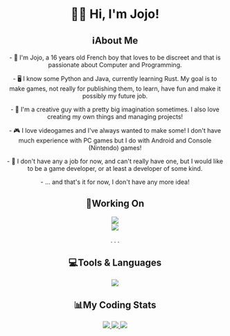 <h1 align="center"> 👋🏻 Hi, I'm Jojo! </h1>

<div align="center">
<h2>ℹ️About Me</h2>
  <p> - 👤 I'm Jojo, a 16 years old French boy that loves to be discreet and that is passionate about Computer and Programming.</p>
    
  <p>- 🖥️ I know some Python and Java, currently learning Rust. My goal is to make games, not really for publishing them, to learn, have fun and make it possibly my future job.</p>

  <p>- 🎨 I'm a creative guy with a pretty big imagination sometimes. I also love creating my own things and managing projects! </p>

  <p>- 🎮 I love videogames and I've always wanted to make some! I don't have much experience with PC games but I do with Android and Console (Nintendo) games!</p>

  <p>- 💼 I don't have any a job for now, and can't really have one, but I would like to be a game developer, or at least a developer of some kind. </p>

  <p>- ... and that's it for now, I don't have any more idea! </p>

<h2>📝Working On</h2>

<!--   <a href="https://github.com/JojoFR1/REPO">
    <img src="https://github-readme-stats.vercel.app/api/pin/?username=jojofr1&repo=REPO&show_owner=true&theme=transparent">
  </a> -->
  <a href="https://github.com/JojoFR1/Xelaria">
    <img src="https://github-readme-stats.vercel.app/api/pin/?username=jojofr1&repo=Xelaria&show_owner=true&theme=transparent">
  </a>
  <br>
  <a href="https://github.com/Aeyama-Mod/aeyama">
    <img src="https://github-readme-stats.vercel.app/api/pin/?username=aeyama-mod&repo=aeyama&show_owner=true&theme=transparent">
  </a>

  <p> . . . </p>

<h2>💻Tools & Languages</h2>
  <a href="https://skillicons.dev">
    <img src="https://skillicons.dev/icons?i=vscode,github,git,discord,python,java,gradle,rust"/>
  </a>

<h2>📊My Coding Stats</h2>
  <a href="https://github.com/JojoFR1/">
    <img src="https://github-readme-stats.vercel.app/api?username=jojofr1&show_icons=true&include_all_commits=true&theme=transparent" />
</a>
  <a href="https://wakatime.com/@JojoFR1/">
    <img src="https://github-readme-stats.vercel.app/api/wakatime?username=@jojofr1&layout=compact&theme=transparent" />
  </a>
  <a href="https://github.com/JojoFR1/">
    <img src="https://streak-stats.demolab.com?user=jojofr1&theme=tokyonight_duo&date_format=j%20M%5B%20Y%5D&currStreakNum=FFFFFF&sideNums=FFFFFF&currStreakLabel=FFFFFF">
  </a>
</div>
